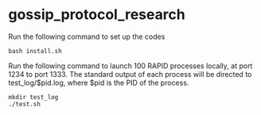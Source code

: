 gossip_protocol_research
===================

Run the following command to set up the codes
```
bash install.sh
```

Run the following command to launch 100 RAPID processes locally, at port 1234 to port 1333. The standard output of each process will be directed to test_log/$pid.log, where $pid is the PID of the process.
```
mkdir test_log
./test.sh
```
